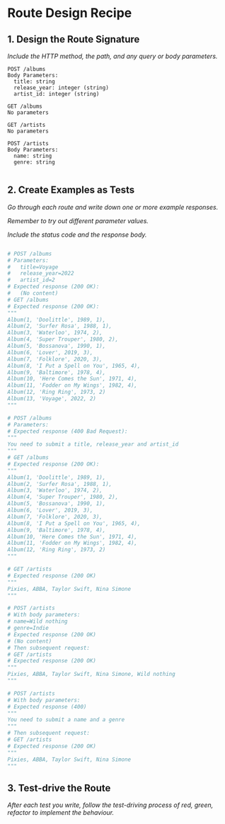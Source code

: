 # Route Design Recipe

## 1. Design the Route Signature

_Include the HTTP method, the path, and any query or body parameters._

```
POST /albums
Body Parameters:
  title: string
  release_year: integer (string)
  artist_id: integer (string)

GET /albums
No parameters
```

```
GET /artists
No parameters

POST /artists
Body Parameters:
  name: string
  genre: string


```

## 2. Create Examples as Tests

_Go through each route and write down one or more example responses._

_Remember to try out different parameter values._

_Include the status code and the response body._

```python

# POST /albums
# Parameters:
#   title=Voyage
#   release_year=2022
#   artist_id=2
# Expected response (200 OK):
#   (No content)
# GET /albums
# Expected response (200 OK):
"""
Album(1, 'Doolittle', 1989, 1),
Album(2, 'Surfer Rosa', 1988, 1),
Album(3, 'Waterloo', 1974, 2),
Album(4, 'Super Trouper', 1980, 2),
Album(5, 'Bossanova', 1990, 1),
Album(6, 'Lover', 2019, 3),
Album(7, 'Folklore', 2020, 3),
Album(8, 'I Put a Spell on You', 1965, 4),
Album(9, 'Baltimore', 1978, 4),
Album(10, 'Here Comes the Sun', 1971, 4),
Album(11, 'Fodder on My Wings', 1982, 4),
Album(12, 'Ring Ring', 1973, 2)
Album(13, 'Voyage', 2022, 2)
"""

# POST /albums
# Parameters:
# Expected response (400 Bad Request):
"""
You need to submit a title, release_year and artist_id
"""
# GET /albums
# Expected response (200 OK):
"""
Album(1, 'Doolittle', 1989, 1),
Album(2, 'Surfer Rosa', 1988, 1),
Album(3, 'Waterloo', 1974, 2),
Album(4, 'Super Trouper', 1980, 2),
Album(5, 'Bossanova', 1990, 1),
Album(6, 'Lover', 2019, 3),
Album(7, 'Folklore', 2020, 3),
Album(8, 'I Put a Spell on You', 1965, 4),
Album(9, 'Baltimore', 1978, 4),
Album(10, 'Here Comes the Sun', 1971, 4),
Album(11, 'Fodder on My Wings', 1982, 4),
Album(12, 'Ring Ring', 1973, 2)
"""

# GET /artists
# Expected response (200 OK)
"""
Pixies, ABBA, Taylor Swift, Nina Simone
"""

# POST /artists
# With body parameters:
# name=Wild nothing
# genre=Indie
# Expected response (200 OK)
# (No content)
# Then subsequent request:
# GET /artists
# Expected response (200 OK)
"""
Pixies, ABBA, Taylor Swift, Nina Simone, Wild nothing
"""

# POST /artists
# With body parameters:
# Expected response (400)
"""
You need to submit a name and a genre
"""
# Then subsequent request:
# GET /artists
# Expected response (200 OK)
"""
Pixies, ABBA, Taylor Swift, Nina Simone
"""

```

## 3. Test-drive the Route

_After each test you write, follow the test-driving process of red, green, refactor to implement the behaviour._
